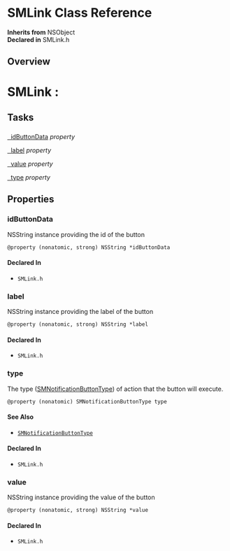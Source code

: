 # SMLink Class Reference

**Inherits from** NSObject  
**Declared in** SMLink.h  

## Overview

<h1>SMLink :</h1>

## Tasks

### 

[&nbsp;&nbsp;idButtonData](#//api/name/idButtonData) *property* 

[&nbsp;&nbsp;label](#//api/name/label) *property* 

[&nbsp;&nbsp;value](#//api/name/value) *property* 

[&nbsp;&nbsp;type](#//api/name/type) *property* 

## Properties

<a name="//api/name/idButtonData" title="idButtonData"></a>
### idButtonData

NSString instance providing the id of the button

<code>@property (nonatomic, strong) NSString *idButtonData</code>

#### Declared In
* `SMLink.h`

<a name="//api/name/label" title="label"></a>
### label

NSString instance providing the label of the button

<code>@property (nonatomic, strong) NSString *label</code>

#### Declared In
* `SMLink.h`

<a name="//api/name/type" title="type"></a>
### type

The type (<a href="../Constants/SMNotificationButtonType.md">SMNotificationButtonType</a>) of action that the button will execute.

<code>@property (nonatomic) SMNotificationButtonType type</code>

#### See Also

* <code><a href="../Constants/SMNotificationButtonType.md">SMNotificationButtonType</a></code>

#### Declared In
* `SMLink.h`

<a name="//api/name/value" title="value"></a>
### value

NSString instance providing the value of the button

<code>@property (nonatomic, strong) NSString *value</code>

#### Declared In
* `SMLink.h`

